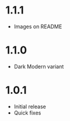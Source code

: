 # 1.1.1

- Images on README

# 1.1.0

- Dark Modern variant

# 1.0.1

- Initial release
- Quick fixes
